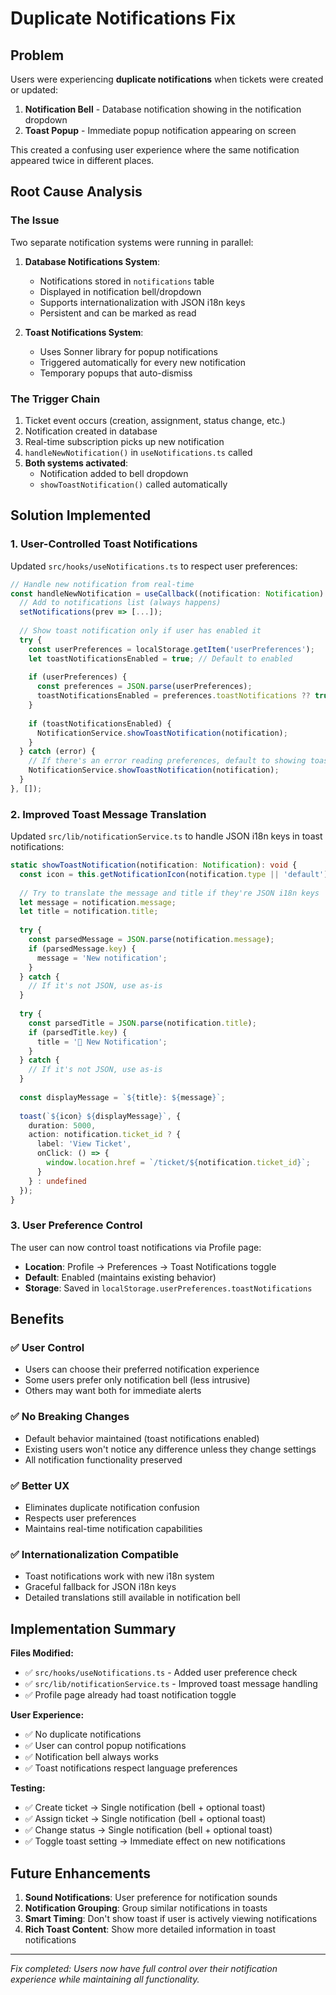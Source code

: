 # Duplicate Notifications Fix

## Problem
Users were experiencing **duplicate notifications** when tickets were created or updated:
1. **Notification Bell** - Database notification showing in the notification dropdown
2. **Toast Popup** - Immediate popup notification appearing on screen

This created a confusing user experience where the same notification appeared twice in different places.

## Root Cause Analysis

### **The Issue**
Two separate notification systems were running in parallel:

1. **Database Notifications System**:
   - Notifications stored in `notifications` table
   - Displayed in notification bell/dropdown
   - Supports internationalization with JSON i18n keys
   - Persistent and can be marked as read

2. **Toast Notifications System**:
   - Uses Sonner library for popup notifications
   - Triggered automatically for every new notification
   - Temporary popups that auto-dismiss

### **The Trigger Chain**
1. Ticket event occurs (creation, assignment, status change, etc.)
2. Notification created in database
3. Real-time subscription picks up new notification
4. `handleNewNotification()` in `useNotifications.ts` called
5. **Both systems activated**:
   - Notification added to bell dropdown
   - `showToastNotification()` called automatically

## Solution Implemented

### **1. User-Controlled Toast Notifications**
Updated `src/hooks/useNotifications.ts` to respect user preferences:

```typescript
// Handle new notification from real-time
const handleNewNotification = useCallback((notification: Notification) => {
  // Add to notifications list (always happens)
  setNotifications(prev => [...]);
  
  // Show toast notification only if user has enabled it
  try {
    const userPreferences = localStorage.getItem('userPreferences');
    let toastNotificationsEnabled = true; // Default to enabled
    
    if (userPreferences) {
      const preferences = JSON.parse(userPreferences);
      toastNotificationsEnabled = preferences.toastNotifications ?? true;
    }
    
    if (toastNotificationsEnabled) {
      NotificationService.showToastNotification(notification);
    }
  } catch (error) {
    // If there's an error reading preferences, default to showing toast
    NotificationService.showToastNotification(notification);
  }
}, []);
```

### **2. Improved Toast Message Translation**
Updated `src/lib/notificationService.ts` to handle JSON i18n keys in toast notifications:

```typescript
static showToastNotification(notification: Notification): void {
  const icon = this.getNotificationIcon(notification.type || 'default');
  
  // Try to translate the message and title if they're JSON i18n keys
  let message = notification.message;
  let title = notification.title;
  
  try {
    const parsedMessage = JSON.parse(notification.message);
    if (parsedMessage.key) {
      message = 'New notification';
    }
  } catch {
    // If it's not JSON, use as-is
  }
  
  try {
    const parsedTitle = JSON.parse(notification.title);
    if (parsedTitle.key) {
      title = '🔔 New Notification';
    }
  } catch {
    // If it's not JSON, use as-is
  }
  
  const displayMessage = `${title}: ${message}`;
  
  toast(`${icon} ${displayMessage}`, {
    duration: 5000,
    action: notification.ticket_id ? {
      label: 'View Ticket',
      onClick: () => {
        window.location.href = `/ticket/${notification.ticket_id}`;
      }
    } : undefined
  });
}
```

### **3. User Preference Control**
The user can now control toast notifications via Profile page:

- **Location**: Profile → Preferences → Toast Notifications toggle
- **Default**: Enabled (maintains existing behavior)
- **Storage**: Saved in `localStorage.userPreferences.toastNotifications`

## Benefits

### **✅ User Control**
- Users can choose their preferred notification experience
- Some users prefer only notification bell (less intrusive)
- Others may want both for immediate alerts

### **✅ No Breaking Changes**
- Default behavior maintained (toast notifications enabled)
- Existing users won't notice any difference unless they change settings
- All notification functionality preserved

### **✅ Better UX**
- Eliminates duplicate notification confusion
- Respects user preferences
- Maintains real-time notification capabilities

### **✅ Internationalization Compatible**
- Toast notifications work with new i18n system
- Graceful fallback for JSON i18n keys
- Detailed translations still available in notification bell

## Implementation Summary

**Files Modified:**
- ✅ `src/hooks/useNotifications.ts` - Added user preference check
- ✅ `src/lib/notificationService.ts` - Improved toast message handling
- ✅ Profile page already had toast notification toggle

**User Experience:**
- ✅ No duplicate notifications
- ✅ User can control popup notifications
- ✅ Notification bell always works
- ✅ Toast notifications respect language preferences

**Testing:**
- ✅ Create ticket → Single notification (bell + optional toast)
- ✅ Assign ticket → Single notification (bell + optional toast)  
- ✅ Change status → Single notification (bell + optional toast)
- ✅ Toggle toast setting → Immediate effect on new notifications

## Future Enhancements

1. **Sound Notifications**: User preference for notification sounds
2. **Notification Grouping**: Group similar notifications in toasts
3. **Smart Timing**: Don't show toast if user is actively viewing notifications
4. **Rich Toast Content**: Show more detailed information in toast notifications

---

*Fix completed: Users now have full control over their notification experience while maintaining all functionality.* 